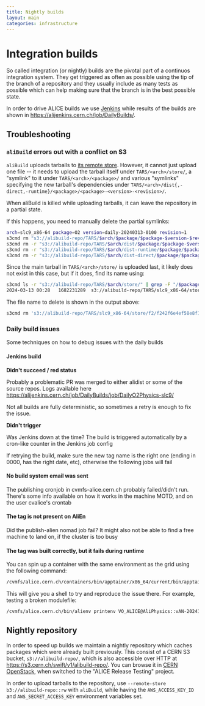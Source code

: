 ```yaml
---
title: Nightly builds
layout: main
categories: infrastructure
---
```


# Integration builds

So called integration (or nightly) builds are the pivotal part of a continuos
integration system. They get triggered as often as possible using the tip of
the branch of a repository and they usually include as many tests as possible which
can help making sure that the branch is in the best possible state.

In order to drive ALICE builds we use [Jenkins](https://jenkins-ci.org) while
results of the builds are shown in <https://alijenkins.cern.ch/job/DailyBuilds/>.

## Troubleshooting

### `aliBuild` errors out with a conflict on S3

`aliBuild` uploads tarballs to [its remote store](#nightly-repository).
However, it cannot just upload one file -- it needs to upload the tarball itself under `TARS/<arch>/store/`, a "symlink" to it under `TARS/<arch>/<package>/` and various "symlinks" specifying the new tarball's dependencies under `TARS/<arch>/dist{,-direct,-runtime}/<package>/<package>-<version>-<revision>/`.

When aliBuild is killed while uploading tarballs, it can leave the repository in a partial state.

If this happens, you need to manually delete the partial symlinks:

```bash
arch=slc9_x86-64 package=O2 version=daily-20240313-0100 revision=1
s3cmd rm "s3://alibuild-repo/TARS/$arch/$package/$package-$version-$revision.$arch.tar.gz"
s3cmd rm -r "s3://alibuild-repo/TARS/$arch/dist/$package/$package-$version-$revision/"
s3cmd rm -r "s3://alibuild-repo/TARS/$arch/dist-runtime/$package/$package-$version-$revision/"
s3cmd rm -r "s3://alibuild-repo/TARS/$arch/dist-direct/$package/$package-$version-$revision/"
```

Since the main tarball in `TARS/<arch>/store/` is uploaded last, it likely does not exist in this case, but if it does, find its name using:

```bash
s3cmd ls -r "s3://alibuild-repo/TARS/$arch/store/" | grep -F "/$package-$version-$revision.$arch.tar.gz"
2024-03-13 00:28   1682231289  s3://alibuild-repo/TARS/slc9_x86-64/store/f2/f242f6e4ef58e8f15f3b410729bee6fdb562d790/O2-daily-20240313-0100-1.slc9_x86-64.tar.gz
```

The file name to delete is shown in the output above:

```bash
s3cmd rm 's3://alibuild-repo/TARS/slc9_x86-64/store/f2/f242f6e4ef58e8f15f3b410729bee6fdb562d790/O2-daily-20240313-0100-1.slc9_x86-64.tar.gz'
```

### Daily build issues

Some techniques on how to debug issues with the daily builds

#### Jenkins build

**Didn't succeed / red status**

Probably a problematic PR was merged to either alidist or some of the source repos. Logs available here https://alijenkins.cern.ch/job/DailyBuilds/job/DailyO2Physics-slc9/

Not all builds are fully deterministic, so sometimes a retry is enough to fix the issue.

**Didn't trigger**

Was Jenkins down at the time? The build is triggered automatically by a cron-like counter in the Jenkins job config

If retrying the build, make sure the new tag name is the right one (ending in 0000, has the right date, etc), otherwise the following jobs will fail

#### No build system email was sent

The publishing cronjob in cvmfs-alice.cern.ch probably failed/didn't run. There's some info available on how it works in the machine MOTD, and on the user cvalice's crontab

#### The tag is not present on AliEn

Did the publish-alien nomad job fail? It might also not be able to find a free machine to land on, if the cluster is too busy


#### The tag was built correctly, but it fails during runtime

You can spin up a container with the same environment as the grid using the following command:

```bash
/cvmfs/alice.cern.ch/containers/bin/apptainer/x86_64/current/bin/apptainer exec -B /cvmfs:/cvmfs -C /cvmfs/alice.cern.ch/containers/fs/apptainer/compat_el7-x86_64/ /bin/bash
```

This will give you a shell to try and reproduce the issue there. For example, testing a broken modulefile:

```bash
/cvmfs/alice.cern.ch/bin/alienv printenv VO_ALICE@AliPhysics::vAN-20241003_O2-1 VO_ALICE@APISCONFIG::V1.1x
```

## Nightly repository

In order to speed up builds we maintain a nightly repository which caches packages which were already built previously.
This consist of a CERN S3 bucket, `s3://alibuild-repo/`, which is also accessible over HTTP at <https://s3.cern.ch/swift/v1/alibuild-repo/>.
You can browse it in [CERN OpenStack](https://openstack.cern.ch/project/containers/container/alibuild-repo), when switched to the "ALICE Release Testing" project.

In order to upload tarballs to the repository, use `--remote-store b3://alibuild-repo::rw` with `aliBuild`, while having the `AWS_ACCESS_KEY_ID` and `AWS_SECRET_ACCESS_KEY` environment variables set.
